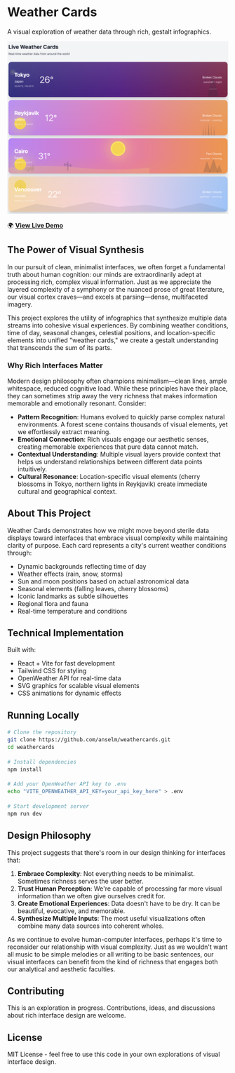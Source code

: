 # Weather Cards

A visual exploration of weather data through rich, gestalt infographics.

![Weather Cards Example](example.png)

🌍 **[View Live Demo](https://anselm.github.io/weathercards)**

## The Power of Visual Synthesis

In our pursuit of clean, minimalist interfaces, we often forget a fundamental truth about human cognition: our minds are extraordinarily adept at processing rich, complex visual information. Just as we appreciate the layered complexity of a symphony or the nuanced prose of great literature, our visual cortex craves—and excels at parsing—dense, multifaceted imagery.

This project explores the utility of infographics that synthesize multiple data streams into cohesive visual experiences. By combining weather conditions, time of day, seasonal changes, celestial positions, and location-specific elements into unified "weather cards," we create a gestalt understanding that transcends the sum of its parts.

### Why Rich Interfaces Matter

Modern design philosophy often champions minimalism—clean lines, ample whitespace, reduced cognitive load. While these principles have their place, they can sometimes strip away the very richness that makes information memorable and emotionally resonant. Consider:

- **Pattern Recognition**: Humans evolved to quickly parse complex natural environments. A forest scene contains thousands of visual elements, yet we effortlessly extract meaning.
- **Emotional Connection**: Rich visuals engage our aesthetic senses, creating memorable experiences that pure data cannot match.
- **Contextual Understanding**: Multiple visual layers provide context that helps us understand relationships between different data points intuitively.
- **Cultural Resonance**: Location-specific visual elements (cherry blossoms in Tokyo, northern lights in Reykjavik) create immediate cultural and geographical context.

## About This Project

Weather Cards demonstrates how we might move beyond sterile data displays toward interfaces that embrace visual complexity while maintaining clarity of purpose. Each card represents a city's current weather conditions through:

- Dynamic backgrounds reflecting time of day
- Weather effects (rain, snow, storms)
- Sun and moon positions based on actual astronomical data
- Seasonal elements (falling leaves, cherry blossoms)
- Iconic landmarks as subtle silhouettes
- Regional flora and fauna
- Real-time temperature and conditions

## Technical Implementation

Built with:
- React + Vite for fast development
- Tailwind CSS for styling
- OpenWeather API for real-time data
- SVG graphics for scalable visual elements
- CSS animations for dynamic effects

## Running Locally

```bash
# Clone the repository
git clone https://github.com/anselm/weathercards.git
cd weathercards

# Install dependencies
npm install

# Add your OpenWeather API key to .env
echo "VITE_OPENWEATHER_API_KEY=your_api_key_here" > .env

# Start development server
npm run dev
```

## Design Philosophy

This project suggests that there's room in our design thinking for interfaces that:

1. **Embrace Complexity**: Not everything needs to be minimalist. Sometimes richness serves the user better.
2. **Trust Human Perception**: We're capable of processing far more visual information than we often give ourselves credit for.
3. **Create Emotional Experiences**: Data doesn't have to be dry. It can be beautiful, evocative, and memorable.
4. **Synthesize Multiple Inputs**: The most useful visualizations often combine many data sources into coherent wholes.

As we continue to evolve human-computer interfaces, perhaps it's time to reconsider our relationship with visual complexity. Just as we wouldn't want all music to be simple melodies or all writing to be basic sentences, our visual interfaces can benefit from the kind of richness that engages both our analytical and aesthetic faculties.

## Contributing

This is an exploration in progress. Contributions, ideas, and discussions about rich interface design are welcome.

## License

MIT License - feel free to use this code in your own explorations of visual interface design.
